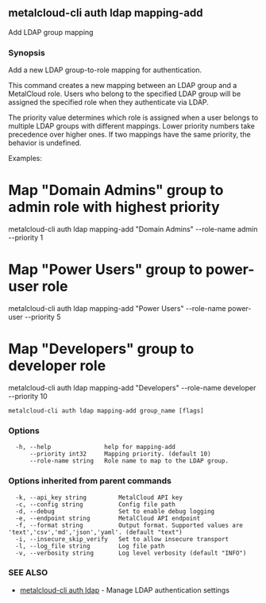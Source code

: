 ## metalcloud-cli auth ldap mapping-add

Add LDAP group mapping

### Synopsis

Add a new LDAP group-to-role mapping for authentication.

This command creates a new mapping between an LDAP group and a MetalCloud role.
Users who belong to the specified LDAP group will be assigned the specified role
when they authenticate via LDAP.

The priority value determines which role is assigned when a user belongs to multiple
LDAP groups with different mappings. Lower priority numbers take precedence over
higher ones. If two mappings have the same priority, the behavior is undefined.

Examples:
  # Map "Domain Admins" group to admin role with highest priority
  metalcloud-cli auth ldap mapping-add "Domain Admins" --role-name admin --priority 1
  
  # Map "Power Users" group to power-user role  
  metalcloud-cli auth ldap mapping-add "Power Users" --role-name power-user --priority 5
  
  # Map "Developers" group to developer role
  metalcloud-cli auth ldap mapping-add "Developers" --role-name developer --priority 10

```
metalcloud-cli auth ldap mapping-add group_name [flags]
```

### Options

```
  -h, --help               help for mapping-add
      --priority int32     Mapping priority. (default 10)
      --role-name string   Role name to map to the LDAP group.
```

### Options inherited from parent commands

```
  -k, --api_key string         MetalCloud API key
  -c, --config string          Config file path
  -d, --debug                  Set to enable debug logging
  -e, --endpoint string        MetalCloud API endpoint
  -f, --format string          Output format. Supported values are 'text','csv','md','json','yaml'. (default "text")
  -i, --insecure_skip_verify   Set to allow insecure transport
  -l, --log_file string        Log file path
  -v, --verbosity string       Log level verbosity (default "INFO")
```

### SEE ALSO

* [metalcloud-cli auth ldap](metalcloud-cli_auth_ldap.md)	 - Manage LDAP authentication settings

